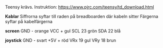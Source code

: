 Teensy krävs. Instruktion:
https://www.pjrc.com/teensy/td_download.html

**Kablar**
Siffrorna syftar till raden på breadboarden där kabeln sitter
Färgerna syftar på kabelfärgerna

**screen**
GND -  orange
VCC +  gul
SCL 23 grön
SDA 22 blå

**joystick**
GND -  svart
+5V +  röd
VRx 19 gul
VRy 18 brun
